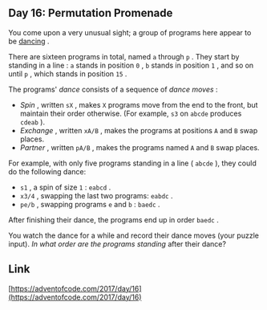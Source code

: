 ## Day 16: Permutation Promenade

You come upon a very unusual sight; a group of programs here appear to be [dancing](https://www.youtube.com/watch?v=lyZQPjUT5B4&t=53) .

There are sixteen programs in total, named `a` through `p` . They start by standing in a line : `a` stands in position `0` , `b` stands in position `1` , and so on until `p` , which stands in position `15` .

The programs' _dance_ consists of a sequence of _dance moves_ :

- _Spin_ , written `sX` , makes `X` programs move from the end to the front, but maintain their order otherwise. (For example, `s3` on `abcde` produces `cdeab` ).
- _Exchange_ , written `xA/B` , makes the programs at positions `A` and `B` swap places.
- _Partner_ , written `pA/B` , makes the programs named `A` and `B` swap places.

For example, with only five programs standing in a line ( `abcde` ), they could do the following dance:

- `s1` , a spin of size `1` : `eabcd` .
- `x3/4` , swapping the last two programs: `eabdc` .
- `pe/b` , swapping programs `e` and `b` : `baedc` .

After finishing their dance, the programs end up in order `baedc` .

You watch the dance for a while and record their dance moves (your puzzle input). _In what order are the programs standing_ after their dance?

## Link

[https://adventofcode.com/2017/day/16](https://adventofcode.com/2017/day/16)
